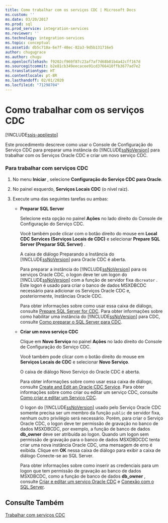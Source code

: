 ```yaml
---
title: Como trabalhar com os serviços CDC | Microsoft Docs
ms.custom: ''
ms.date: 03/20/2017
ms.prod: sql
ms.prod_service: integration-services
ms.reviewer: ''
ms.technology: integration-services
ms.topic: conceptual
ms.assetid: db5c718a-6e7f-48ec-82a3-9d5b131716e5
author: chugugrace
ms.author: chugu
ms.openlocfilehash: f9202cf969f87c23af7af7d68b01b4a42cff167d
ms.sourcegitcommit: b2e81cb349eecacee91cd3766410ffb3677ad7e2
ms.translationtype: HT
ms.contentlocale: pt-BR
ms.lasthandoff: 02/01/2020
ms.locfileid: "71298704"
---
```

# <a name="how-to-work-with-cdc-services"></a>Como trabalhar com os serviços CDC

[!INCLUDE[ssis-appliesto](../../includes/ssis-appliesto-ssvrpluslinux-asdb-asdw-xxx.md)]


  Este procedimento descreve como usar o Console de Configuração do Serviço CDC para preparar uma instância do [!INCLUDE[ssNoVersion](../../includes/ssnoversion-md.md)] para trabalhar com os Serviços Oracle CDC e criar um novo serviço CDC.  
  
### <a name="to-work-with-cdc-services"></a>Para trabalhar com serviços CDC  
  
1.  No menu **Iniciar** , selecione **Configuração do Serviço CDC para Oracle**.  
  
2.  No painel esquerdo, **Serviços Locais CDC** (o nível raiz).  
  
3.  Execute uma das seguintes tarefas ou ambas:  
  
    -   **Preparar SQL Server**  
  
         Selecione esta opção no painel **Ações** no lado direito do Console de Configuração do Serviço CDC.  
  
         Você também pode clicar com o botão direito do mouse em **Local CDC Services (Serviços Locais de CDC)** e selecionar **Prepare SQL Server (Preparar SQL Server)** .  
  
         A caixa de diálogo Preparando a Instância do [!INCLUDE[ssNoVersion](../../includes/ssnoversion-md.md)] para Oracle CDC é aberta.  
  
         Para preparar a instância do [!INCLUDE[ssNoVersion](../../includes/ssnoversion-md.md)] para os serviços Oracle CDC, o logon deve ter um logon do [!INCLUDE[ssNoVersion](../../includes/ssnoversion-md.md)] com a função de servidor fixa `dbcreator` . Este logon é usado para criar o banco de dados MSXDBCDC necessário para adicionar os Serviços Oracle CDC e, posteriormente, Instâncias Oracle CDC.  
  
         Para obter informações sobre como usar essa caixa de diálogo, consulte [Prepare SQL Server for CDC](../../integration-services/change-data-capture/prepare-sql-server-for-cdc.md). Para obter informações sobre como habilitar uma instância do [!INCLUDE[ssNoVersion](../../includes/ssnoversion-md.md)] para CDC, consulte [Como preparar o SQL Server para CDC](../../integration-services/change-data-capture/how-to-prepare-sql-server-for-cdc.md).  
  
    -   **Criar um novo serviço CDC**  
  
         Clique em **Novo Serviço** no painel **Ações** no lado direito do Console de Configuração do Serviço CDC.  
  
         Você também pode clicar com o botão direito do mouse em **Serviços Locais de CDC** e selecionar **Novo Serviço**.  
  
         O caixa de diálogo Novo Serviço do Oracle CDC é aberta.  
  
         Para obter informações sobre como usar essa caixa de diálogo, consulte [Create and Edit an Oracle CDC Service](../../integration-services/change-data-capture/create-and-edit-an-oracle-cdc-service.md). Para obter informações sobre como criar ou editar um serviço CDC, consulte [Como criar e editar um Serviço CDC](../../integration-services/change-data-capture/how-to-create-and-edit-a-cdc-service.md).  
  
         O logon do [!INCLUDE[ssNoVersion](../../includes/ssnoversion-md.md)] usado pelo Serviço Oracle CDC somente precisa ser um membro da função `public` de servidor fixa, nenhum outro privilégio será necessário. Porém, para criar o Serviço Oracle CDC, o logon deve ter permissão de gravação no banco de dados MSXDBCDC, por exemplo, a função de banco de dados **db_owner** deve ser atribuída ao logon. Quando um logon sem permissão de gravação para o banco de dados MSXDBDCDC tenta criar uma nova instância Oracle CDC, uma mensagem de erro é exibida. Clique em **OK** nessa caixa de diálogo para exibir a caixa de diálogo Conecte-se ao SQL Server.  
  
         Para obter informações sobre como inserir as credenciais para um logon que tem permissão de gravação ao banco de dados MSXDBCDC, como a função de banco de dados **db_owner** , consulte [Criar e editar um serviço Oracle CDC](../../integration-services/change-data-capture/create-and-edit-an-oracle-cdc-service.md) e [Conexão com o SQL Server](../../integration-services/change-data-capture/connection-to-sql-server.md).  
  
## <a name="see-also"></a>Consulte Também  
 [Trabalhar com serviços CDC](../../integration-services/change-data-capture/work-with-cdc-services.md)  
  
  
